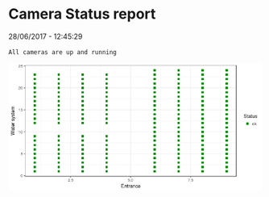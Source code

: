 Camera Status report
================
28/06/2017 - 12:45:29

    All cameras are up and running

![](camreport_files/figure-markdown_github/unnamed-chunk-2-1.png)
